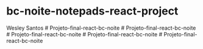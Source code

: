 # bc-noite-notepads-react-project

Wesley Santos 
#   P r o j e t o - f i n a l - r e a c t - b c - n o i t e  
 #   P r o j e t o - f i n a l - r e a c t - b c - n o i t e  
 #   P r o j e t o - f i n a l - r e a c t - b c - n o i t e  
 #   P r o j e t o - f i n a l - r e a c t - b c - n o i t e  
 #   P r o j e t o - f i n a l - r e a c t - b c - n o i t e  
 